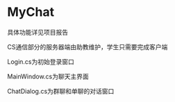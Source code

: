 # MyChat
  具体功能详见项目报告
  
  CS通信部分的服务器端由助教维护，学生只需要完成客户端
  
  Login.cs为初始登录窗口
  
  MainWindow.cs为聊天主界面
  
  ChatDialog.cs为群聊和单聊的对话窗口


